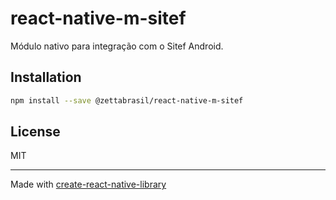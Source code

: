 # react-native-m-sitef

Módulo nativo para integração com o Sitef Android.

## Installation

```sh
npm install --save @zettabrasil/react-native-m-sitef
```

## License

MIT

---

Made with [create-react-native-library](https://github.com/callstack/react-native-builder-bob)
